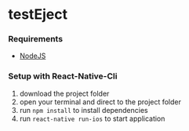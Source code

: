 # testEject

### Requirements

- [NodeJS](https://nodejs.org/en/download/)

### Setup with React-Native-Cli

1. download the project folder
2. open your terminal and direct to the project folder
3. run `npm install` to install dependencies
4. run `react-native run-ios` to start application

